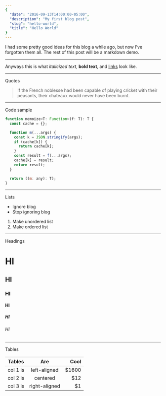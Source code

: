 ```yaml
---
{
  "date": "2016-09-13T14:00:00-05:00",
  "description": "My first blog post",
  "slug": "hello-world",
  "title": "Hello World"
}
---
```


I had some pretty good ideas for this blog a while ago, but now I've forgotten
them all. The rest of this post will be a markdown demo.

<!--more-->

---

Anyways this is what _italicized text_, **bold text**, and
[links](https://google.com) look like.

---

Quotes

> If the French noblesse had been capable of playing cricket with their
> peasants, their chateaux would never have been burnt.

---

Code sample

```js
function memoize<T: Function>(f: T): T {
  const cache = {};

  function m(...args) {
    const k = JSON.stringify(args);
    if (cache[k]) {
      return cache[k];
    }
    const result = f(...args);
    cache[k] = result;
    return result;
  }

  return ((m: any): T);
}
```

---

Lists

- Ignore blog
- Stop ignoring blog

1. Make unordered list
2. Make ordered list

---

Headings

# HI

## HI

### HI

#### HI

##### HI

###### HI

---

Tables

| Tables   |      Are      |  Cool |
| -------- | :-----------: | ----: |
| col 1 is | left-aligned  | $1600 |
| col 2 is |   centered    |   $12 |
| col 3 is | right-aligned |    $1 |

```

```
